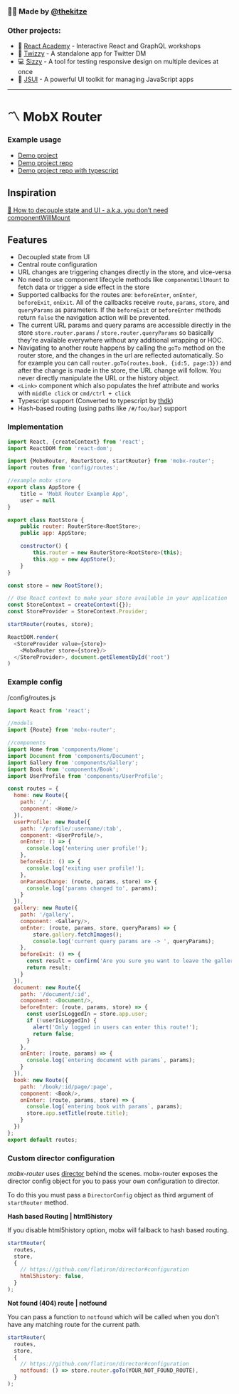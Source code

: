 ### 🙋‍♂️ Made by [@thekitze](https://twitter.com/thekitze)

### Other projects:
- 🏫 [React Academy](https://reactacademy.io) - Interactive React and GraphQL workshops
- 💌 [Twizzy](https://twizzy.app) - A standalone app for Twitter DM
- 💻 [Sizzy](https://sizzy.co) - A tool for testing responsive design on multiple devices at once
- 🤖 [JSUI](https://github.com/kitze/JSUI) - A powerful UI toolkit for managing JavaScript apps

---

# 〽️ MobX Router

### Example usage
* [Demo project](http://mobx-router-example.netlify.com/)
* [Demo project repo](https://github.com/kitze/mobx-router-example)
* [Demo project repo with typescript](https://github.com/thdk/mobx-router-typescript-example)

## Inspiration
[📖 How to decouple state and UI - a.k.a. you don’t need componentWillMount](https://medium.com/@mweststrate/how-to-decouple-state-and-ui-a-k-a-you-dont-need-componentwillmount-cc90b787aa37#.k9tvf5nga)

## Features
- Decoupled state from UI
- Central route configuration
- URL changes are triggering changes directly in the store, and vice-versa
- No need to use component lifecycle methods like `componentWillMount` to fetch data or trigger a side effect in the store
- Supported callbacks for the routes are: `beforeEnter`, `onEnter`, `beforeExit`, `onExit`. All of the callbacks receive `route`, `params`, `store`, and `queryParams` as parameters. If the `beforeExit` or `beforeEnter` methods return `false` the navigation action will be prevented.
- The current URL params and query params are accessible directly in the store `store.router.params` / `store.router.queryParams` so basically they're available everywhere without any additional wrapping or HOC.
- Navigating to another route happens by calling the `goTo` method on the router store, and the changes in the url are reflected automatically. So for example you can call `router.goTo(routes.book, {id:5, page:3})` and after the change is made in the store, the URL change will follow. You never directly manipulate the URL or the history object.
- `<Link>` component which also populates the href attribute and works with `middle click` or `cmd/ctrl + click`
- Typescript support (Converted to typescript by [thdk](https://github.com/thdk))
- Hash-based routing (using paths like `/#/foo/bar`) support

### Implementation
```js
import React, {createContext} from 'react';
import ReactDOM from 'react-dom';

import {MobxRouter, RouterStore, startRouter} from 'mobx-router';
import routes from 'config/routes';

//example mobx store
export class AppStore {
    title = 'MobX Router Example App',
    user = null
}

export class RootStore {
    public router: RouterStore<RootStore>;
    public app: AppStore;

    constructor() {
        this.router = new RouterStore<RootStore>(this);
        this.app = new AppStore();
    }
}

const store = new RootStore();

// Use React context to make your store available in your application
const StoreContext = createContext({});
const StoreProvider = StoreContext.Provider;

startRouter(routes, store);

ReactDOM.render(
  <StoreProvider value={store}>
  	<MobxRouter store={store}/>
  </StoreProvider>, document.getElementById('root')
)
```

### Example config

/config/routes.js

```js
import React from 'react';

//models
import {Route} from 'mobx-router';

//components
import Home from 'components/Home';
import Document from 'components/Document';
import Gallery from 'components/Gallery';
import Book from 'components/Book';
import UserProfile from 'components/UserProfile';

const routes = {
  home: new Route({
    path: '/',
    component: <Home/>
  }),
  userProfile: new Route({
    path: '/profile/:username/:tab',
    component: <UserProfile/>,
    onEnter: () => {
      console.log('entering user profile!');
    },
    beforeExit: () => {
      console.log('exiting user profile!');
    },
    onParamsChange: (route, params, store) => {
      console.log('params changed to', params);
    }
  }),
  gallery: new Route({
    path: '/gallery',
    component: <Gallery/>,
    onEnter: (route, params, store, queryParams) => {
    	store.gallery.fetchImages();
    	console.log('current query params are -> ', queryParams);
    },
    beforeExit: () => {
      const result = confirm('Are you sure you want to leave the gallery?');
      return result;
    }
  }),
  document: new Route({
    path: '/document/:id',
    component: <Document/>,
    beforeEnter: (route, params, store) => {
      const userIsLoggedIn = store.app.user;
      if (!userIsLoggedIn) {
        alert('Only logged in users can enter this route!');
        return false;
      }
    },
    onEnter: (route, params) => {
      console.log(`entering document with params`, params);
    }
  }),
  book: new Route({
    path: '/book/:id/page/:page',
    component: <Book/>,
    onEnter: (route, params, store) => {
      console.log(`entering book with params`, params);
      store.app.setTitle(route.title);
    }
  })
};
export default routes;
```

### Custom director configuration

*mobx-router* uses [director](https://github.com/flatiron/director) behind the scenes. mobx-router exposes the director config object for you to pass your own configuration to director.

To do this you must pass a `DirectorConfig` object as third argument of `startRouter` method.

**Hash based Routing | html5history**

If you disable html5history option, mobx will fallback to hash based routing. 
```js
startRouter(
  routes, 
  store, 
  {
    // https://github.com/flatiron/director#configuration
    html5history: false,
  }
);
```

**Not found (404) route | notfound**

You can pass a function to `notfound` which will be called when you don't have any matching route for the current path.

```js
startRouter(
  routes, 
  store, 
  {
    // https://github.com/flatiron/director#configuration
    notfound: () => store.router.goTo(YOUR_NOT_FOUND_ROUTE),
  }
);
```

